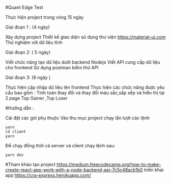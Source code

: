 #Quant Edge Test

Thực hiện project trong vòng 15 ngày

Giai đoạn 1 : (4 ngày)

Xây dựng project Thiết kế giao diện sử dụng thư viện https://material-ui.com Thử nghiệm với dữ liệu tĩnh 

Giai đoạn 2: ( 5 ngày)

Viết chức năng tạo dữ liệu dưới backend Nodejs Viết API cung cấp dữ liệu cho frontend Sử dụng postman kiểm thử API 

Giai đoạn 3: (6 ngày )

Thực hiện cập nhập dữ liệu lên frontend Thực hiện các chức năng được yêu cầu bao gồm : Tính toán thay đổi và thay đổi màu sắc,sắp xếp và hiển thị tại 2 page Top Gainer ,Top Loser

#Hướng dẫn :

Cài đặt các gói phụ thuộc 
Vào thu mục project chạy lần lượt các lệnh
```
yarn
cd client
yarn
```

Để chạy đồng thời cả server và client chạy lệnh sau:
```
yarn dev
```

#Tham khảo
tạo project
https://medium.freecodecamp.org/how-to-make-create-react-app-work-with-a-node-backend-api-7c5c48acb1b0
triển khai app
https://cra-express.herokuapp.com/

